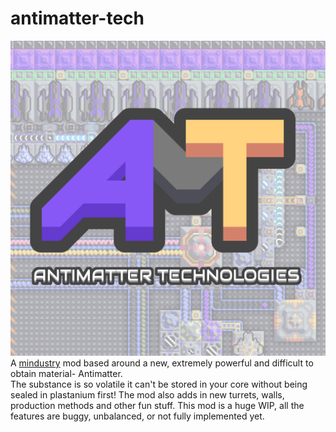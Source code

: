 # antimatter-tech
![Logo](https://github.com/SteelBlue8/antimatter-tech/blob/master/icon.png?raw=true)
A [mindustry](https://github.com/Anuken/Mindustry) mod based around a new, extremely powerful and difficult to obtain material- Antimatter.<br> The substance is so volatile it can't be stored in your core without being sealed in plastanium first! 
The mod also adds in new turrets, walls, production methods and other fun stuff.
This mod is a huge WIP, all the features are buggy, unbalanced, or not fully implemented yet. 
